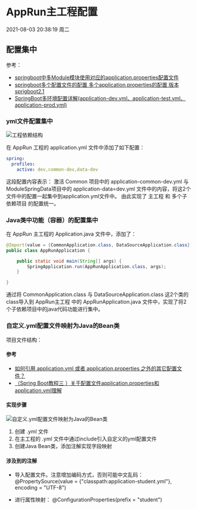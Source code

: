 # AppRun主工程配置

2021-08-03 20:38:19 周二

## 配置集中

参考：

- [springboot中多Module模块使用对应的application.properties配置文件](https://blog.csdn.net/u012988901/article/details/83024406?utm_medium=distribute.pc_relevant.none-task-blog-2~default~baidujs_title~default-1.base&spm=1001.2101.3001.4242)
- [springboot多个配置文件的配置 多个application.properties的配置 版本 sprigboot2.1](https://blog.csdn.net/hanpenghu/article/details/84071979)
- [SpringBoot多环境配置详解(application-dev.yml、application-test.yml、application-prod.yml)](https://blog.csdn.net/Wing_kin666/article/details/111992800)

### yml文件配置集中

![工程依赖结构](/images/AppRun主工程依赖2个子Module中的配置文件.png)
 
在 AppRun 工程的 application.yml 文件中添加了如下配置：

```yaml
spring:
  profiles:
    active: dev,common-dev,data-dev
```

这段配置内容表示：
激活 Common 项目中的 application-common-dev.yml 与 ModuleSpringData项目中的 application-data=dev.yml 文件中的内容，将这2个文件中的配置一起集中到application.yml文件中。
由此实现了 主工程 和 多个子依赖项目 的配置统一。

### Java类中功能（容器）的配置集中
在 AppRun 主工程的 Application.java 文件中，添加了：

```java
@Import(value = {CommonApplication.class, DataSourceApplication.class})
public class AppRunApplication {

    public static void main(String[] args) {
        SpringApplication.run(AppRunApplication.class, args);
    }

}
```

通过将 CommonApplication.class 与 DataSourceApplication.class 这2个类的class导入到 AppRun主工程 中的 AppRunApplication.java 文件中，实现了将2个子依赖项目中的java代码功能进行集中。

### 自定义.yml配置文件映射为Java的Bean类

项目文件结构：

#### 参考

- [如何引用 application.yml 或者 application.properties 之外的其它配置文件？](https://blog.csdn.net/weixin_41231928/article/details/118056736)
- [（Spring Boot教程三 ）关于配置文件application.properties和application.yml理解](https://blog.csdn.net/zhanggonglalala/article/details/89231025?utm_medium=distribute.pc_relevant.none-task-blog-2~default~baidujs_title~default-0.base&spm=1001.2101.3001.4242)

#### 实现步骤

![自定义.yml配置文件映射为Java的Bean类](/images/自定义.yml配置文件映射为Java的Bean类.png)


1. 创建 .yml 文件
2. 在主工程的 .yml 文件中通过include引入自定义的yml配置文件
3. 创建Java Bean类，添加注解实现字段映射

#### 涉及到的注解

- 导入配置文件。注意增加编码方式，否则可能中文乱码：
  @PropertySource(value = {"classpath:application-student.yml"}, encoding = "UTF-8")
  
- 进行属性映射：
  @ConfigurationProperties(prefix = "student")
